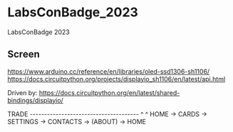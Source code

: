 # LabsConBadge_2023
LabsConBadge 2023



## Screen

https://www.arduino.cc/reference/en/libraries/oled-ssd1306-sh1106/
https://docs.circuitpython.org/projects/displayio_sh1106/en/latest/api.html

Driven by: https://docs.circuitpython.org/en/latest/shared-bindings/displayio/


TRADE --------------------------------------
 ^        ^
HOME -> CARDS -> SETTINGS -> CONTACTS -> (ABOUT) -> HOME



